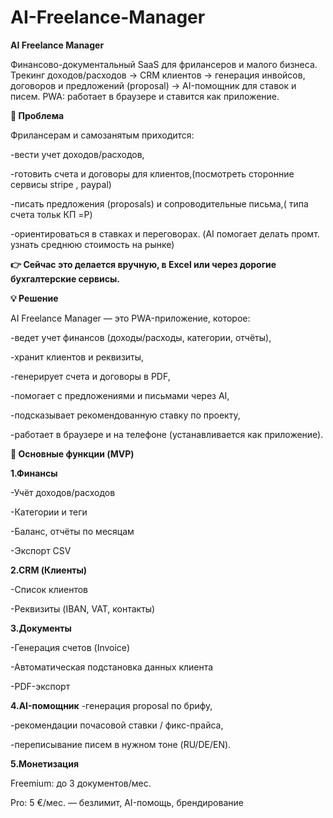 # AI-Freelance-Manager

**AI Freelance Manager**

Финансово-документальный SaaS для фрилансеров и малого бизнеса.
Трекинг доходов/расходов → CRM клиентов → генерация инвойсов, договоров и предложений (proposal) → AI-помощник для ставок и писем.
PWA: работает в браузере и ставится как приложение.

**🎯 Проблема**

Фрилансерам и самозанятым приходится:

-вести учет доходов/расходов,

-готовить счета и договоры для клиентов,(посмотреть сторонние сервисы stripe , paypal)

-писать предложения (proposals) и сопроводительные письма,( типа счета тольк КП =P)

-ориентироваться в ставках и переговорах. (AI помогает делать промт. узнать среднюю стоимость на рынке)

**👉 Сейчас это делается вручную, в Excel или через дорогие бухгалтерские сервисы.**

**💡 Решение**

AI Freelance Manager — это PWA-приложение, которое:

-ведет учет финансов (доходы/расходы, категории, отчёты),

-хранит клиентов и реквизиты,

-генерирует счета и договоры в PDF,

-помогает с предложениями и письмами через AI,

-подсказывает рекомендованную ставку по проекту,

-работает в браузере и на телефоне (устанавливается как приложение).

**🔑 Основные функции (MVP)**

**1.Финансы**

-Учёт доходов/расходов

-Категории и теги

-Баланс, отчёты по месяцам

-Экспорт CSV

**2.CRM (Клиенты)**

-Список клиентов

-Реквизиты (IBAN, VAT, контакты)

**3.Документы**

-Генерация счетов (Invoice)

-Автоматическая подстановка данных клиента

-PDF-экспорт

**4.AI-помощник**
-генерация proposal по брифу,

-рекомендации почасовой ставки / фикс-прайса,

-переписывание писем в нужном тоне (RU/DE/EN).

**5.Монетизация**

Freemium: до 3 документов/мес.

Pro: 5 €/мес. — безлимит, AI-помощь, брендирование
